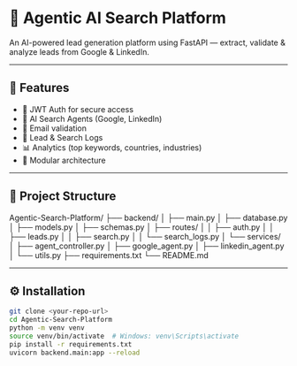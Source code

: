 # 🤖 Agentic AI Search Platform

An AI-powered lead generation platform using FastAPI — extract, validate & analyze leads from Google & LinkedIn.

---

## 🚀 Features

- 🔐 JWT Auth for secure access
- 🧠 AI Search Agents (Google, LinkedIn)
- 📩 Email validation
- 📝 Lead & Search Logs
- 📊 Analytics (top keywords, countries, industries)
- 🧱 Modular architecture

---

## 🧾 Project Structure

Agentic-Search-Platform/
├── backend/
│ ├── main.py
│ ├── database.py
│ ├── models.py
│ ├── schemas.py
│ ├── routes/
│ │ ├── auth.py
│ │ ├── leads.py
│ │ ├── search.py
│ │ └── search_logs.py
│ └── services/
│ ├── agent_controller.py
│ ├── google_agent.py
│ ├── linkedin_agent.py
│ └── utils.py
├── requirements.txt
└── README.md


---

## ⚙️ Installation

```bash
git clone <your-repo-url>
cd Agentic-Search-Platform
python -m venv venv
source venv/bin/activate  # Windows: venv\Scripts\activate
pip install -r requirements.txt
uvicorn backend.main:app --reload















